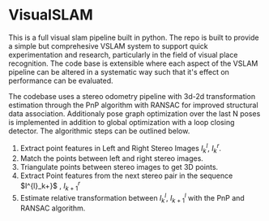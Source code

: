 # VisualSLAM
This is a full visual slam pipeline built in python. The repo is built to provide a simple but comprehesive VSLAM system to support quick experimentation and research, particularly in the field of visual place recognition. The code base is extensible where each aspect of the VSLAM pipeline can be altered in a systematic way such that it's effect on performance can be evaluated. 

The codebase uses a stereo odometry pipeline with 3d-2d transformation estimation through the PnP algorithm with RANSAC for improved structural data association. Additionaly pose graph optimization over the last N poses is implemented in addition to global optimization with a loop closing detector. The algorithmic steps can be outlined below. 

1. Extract point features in Left and Right Stereo Images $I^{l}_{k}$,  $I^{r}_k$.
2. Match the points between left and right stereo images.
3. Triangulate points between stereo images to get 3D points.
4. Extract Point features from the next stereo pair in the sequence $I^{l}_k+}$ , $I^{r}_{k+1}$
5. Estimate relative transformation between $I^{l}_k$, $I^{l}_{k+1}$ with the PnP and RANSAC algorithm.
